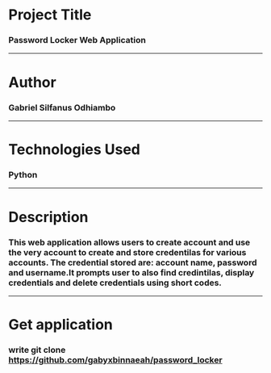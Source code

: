 # Project Title
### Password Locker Web Application

___

# Author
### Gabriel Silfanus Odhiambo

___

# Technologies Used

### Python
___
# Description

### This web application allows users to create account and use the very account to create and store credentilas for various accounts. The credential stored are: account name, password and username.It prompts user to also find credintilas, display credentials and delete credentials using short codes.

___

# Get application 

### write git clone https://github.com/gabyxbinnaeah/password_locker